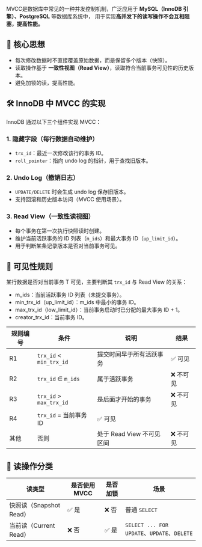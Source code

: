 MVCC是数据库中常见的一种并发控制机制，广泛应用于 **MySQL（InnoDB 引擎）、PostgreSQL** 等数据库系统中，
用于实现**高并发下的读写操作不会互相阻塞，提高性能。**


## 📌 核心思想
- 每次修改数据时不直接覆盖原始数据，而是保留多个版本（快照）。
- 读取操作基于 **一致性视图（Read View）**，读取符合当前事务可见性的历史版本。
- 避免加锁的读，提高性能。

## 🛠 InnoDB 中 MVCC 的实现

InnoDB 通过以下三个组件实现 MVCC：

### 1. 隐藏字段（每行数据自动维护）

- `trx_id`：最近一次修改该行的事务 ID。
- `roll_pointer`：指向 undo log 的指针，用于查找旧版本。

### 2. Undo Log（撤销日志）

- `UPDATE/DELETE` 时会生成 undo log 保存旧版本。
- 支持回滚和历史版本访问（MVCC 使用场景）。

### 3. Read View（一致性读视图）

- 每个事务在第一次执行快照读时创建。
- 维护当前活跃事务的 ID 列表（`m_ids`）和最大事务 ID（`up_limit_id`）。
- 用于判断某条记录版本是否对当前事务可见。

## 📖 可见性规则

某行数据是否对当前事务 T 可见，主要判断其 `trx_id` 与 Read View 的关系：
- m_ids：当前活跃事务 ID 列表（未提交事务）。
- min_trx_id（up_limit_id）：m_ids 中最小的事务 ID。
- max_trx_id（low_limit_id）：当前事务启动时已分配的最大事务 ID + 1。
- creator_trx_id：当前事务 ID。

| 规则编号 | 条件                      | 说明                 | 结果    |
| ---- | ----------------------- | ------------------ | ----- |
| R1   | `trx_id` < `min_trx_id` | 提交时间早于所有活跃事务       | ✅ 可见  |
| R2   | `trx_id` ∈ `m_ids`      | 属于活跃事务             | ❌ 不可见 |
| R3   | `trx_id` > `max_trx_id` | 是后面才开始的事务          | ❌ 不可见 |
| R4   | `trx_id` = 当前事务 ID      | ✅ 可见               |       |
| 其他   | 否则                      | 处于 Read View 不可见区间 | ❌ 不可见 |


## 🔎 读操作分类

| 读类型 | 是否使用 MVCC | 是否加锁 | 场景 |
|--------|----------------|-----------|------|
| 快照读（Snapshot Read） | ✅ 是 | ❌ 否 | 普通 `SELECT` |
| 当前读（Current Read） | ❌ 否 | ✅ 是 | `SELECT ... FOR UPDATE`、`UPDATE`、`DELETE` |
